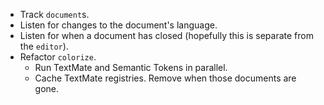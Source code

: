 - Track `document`s.
- Listen for changes to the document's language.
- Listen for when a document has closed (hopefully this is separate from the `editor`).
- Refactor `colorize`.
  - Run TextMate and Semantic Tokens in parallel.
  - Cache TextMate registries. Remove when those documents are gone.
